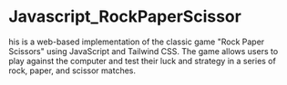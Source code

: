 # Javascript_RockPaperScissor
his is a web-based implementation of the classic game "Rock Paper Scissors" using JavaScript and Tailwind CSS. The game allows users to play against the computer and test their luck and strategy in a series of rock, paper, and scissor matches.
